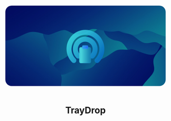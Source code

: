 <div align="center">


<img src="https://github.com/onhq11/TrayDrop/blob/main/img/banner.jpg?raw=true" style="border-radius: 20px"><br><br>

# TrayDrop
